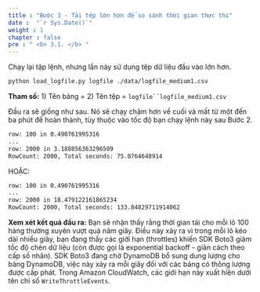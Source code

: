 ```yaml
---
title : "Bước 3 - Tải tệp lớn hơn để so sánh thời gian thực thi"
date :  "`r Sys.Date()`" 
weight : 1 
chapter : false
pre : " <b> 3.1. </b> "
---
```

Chạy lại tập lệnh, nhưng lần này sử dụng tệp dữ liệu đầu vào lớn hơn.

```bash
python load_logfile.py logfile ./data/logfile_medium1.csv
```

**Tham số:** 1) Tên bảng = 2) Tên tệp = `logfile``logfile_medium1.csv`

Đầu ra sẽ giống như sau. Nó sẽ chạy chậm hơn về cuối và mất từ một đến ba phút để hoàn thành, tùy thuộc vào tốc độ bạn chạy lệnh này sau Bước 2.

```txt
row: 100 in 0.490761995316
...
row: 2000 in 3.188856363296509
RowCount: 2000, Total seconds: 75.0764648914
```

HOẶC:

```txt
row: 100 in 0.490761995316
...
row: 2000 in 18.479122161865234
RowCount: 2000, Total seconds: 133.84829711914062
```

**Xem xét kết quả đầu ra:** Bạn sẽ nhận thấy rằng thời gian tải cho mỗi lô 100 hàng thường xuyên vượt quá năm giây. Điều này xảy ra vì trong mỗi lô kéo dài nhiều giây, bạn đang thấy các giới hạn (throttles) khiến SDK Boto3 giảm tốc độ chèn dữ liệu (còn được gọi là exponential backoff - giãn cách theo cấp số nhân). SDK Boto3 đang chờ DynamoDB bổ sung dung lượng cho bảng DynamoDB, việc này xảy ra mỗi giây đối với các bảng có thông lượng được cấp phát. Trong Amazon CloudWatch, các giới hạn này xuất hiện dưới tên chỉ số `WriteThrottleEvents`.